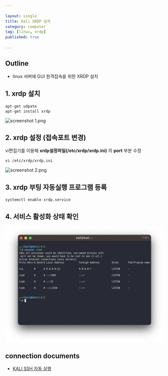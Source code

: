 ```yaml
---

layout: single
title: Kali XRDP 설치
category: computer
tag: [linux, xrdp]
published: true
 
---
```


## Outline
- linux 서버에 GUI 원격접속을 위한 XRDP 설치

## 1. xrdp 설치
```console
apt-get udpate
apt-get install xrdp
```
![screenshot 1.png]({{site.url}}/_images/2023-05-20-C06/screenshot%201.png)
## 2. xrdp 설정 (접속포트 변경)
vi편집기를 이용해 **xrdp설정파일(/etc/xrdp/xrdp.ini)** 의 **port** 부분 수정
```console
vi /etc/xrdp/xrdp.ini
```
![screenshot 2.png]({{site.url}}/_images/2023-05-20-C06/screenshot%202.png)
## 3. xrdp 부팅 자동실행 프로그램 등록
```console
systemctl enable xrdp.service
```

## 4. 서비스 활성화 상태 확인
![screenshot 3.png](/_images/2023-05-20-C06/screenshot%203.png)
## connection documents
- [KALI SSH 자동 실행]({{site.url}}/컴퓨터/C03/)
